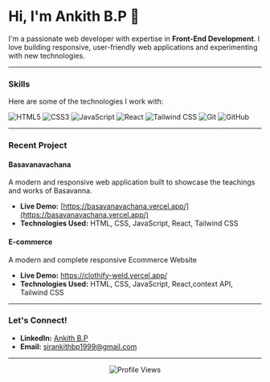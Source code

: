 # Hi, I'm Ankith B.P 👋  

I'm a passionate web developer with expertise in **Front-End Development**. I love building responsive, user-friendly web applications and experimenting with new technologies.  

---

### **Skills**  
Here are some of the technologies I work with:  

<p align="left">
  <img src="https://img.shields.io/badge/HTML5-E34F26?style=for-the-badge&logo=html5&logoColor=white" alt="HTML5" />
  <img src="https://img.shields.io/badge/CSS3-1572B6?style=for-the-badge&logo=css3&logoColor=white" alt="CSS3" />
  <img src="https://img.shields.io/badge/JavaScript-F7DF1E?style=for-the-badge&logo=javascript&logoColor=black" alt="JavaScript" />
  <img src="https://img.shields.io/badge/React-20232A?style=for-the-badge&logo=react&logoColor=61DAFB" alt="React" />
  <img src="https://img.shields.io/badge/Tailwind_CSS-38B2AC?style=for-the-badge&logo=tailwind-css&logoColor=white" alt="Tailwind CSS" />
  <img src="https://img.shields.io/badge/Git-F05032?style=for-the-badge&logo=git&logoColor=white" alt="Git" />
  <img src="https://img.shields.io/badge/GitHub-100000?style=for-the-badge&logo=github&logoColor=white" alt="GitHub" />
</p>

---

### **Recent Project**  
#### **Basavanavachana**  
A modern and responsive web application built to showcase the teachings and works of Basavanna.  
- **Live Demo:** [https://basavanavachana.vercel.app/](https://basavanavachana.vercel.app/)  
- **Technologies Used:** HTML, CSS, JavaScript, React, Tailwind CSS  
#### **E-commerce**  
A modern and complete responsive Ecommerce Website  
- **Live Demo:** https://clothify-weld.vercel.app/
- **Technologies Used:** HTML, CSS, JavaScript, React,context API, Tailwind CSS  

---

### **Let's Connect!**  
- **LinkedIn:** [Ankith B.P](https://www.linkedin.com/in/ankith-b-p/)  
- **Email:** sirankithbp1999@gmail.com  

---

<p align="center">
  <img src="https://komarev.com/ghpvc/?username=Prakashankith&label=Profile%20Views&color=blue&style=flat" alt="Profile Views" />
</p>
